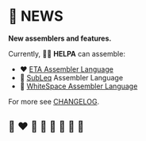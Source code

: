 # 📰 NEWS

**New assemblers and features.**

Currently, 🧑‍🏭 **HELPA** can assemble:
* ❤️ [ETA Assembler Language](http://www.miketaylor.org.uk/tech/eta/doc/easman.html)
* 💙 [SubLeq](http://mazonka.com/subleq/) Assembler Language
* 🤍 [WhiteSpace Assembler Language](https://helvm.github.io/wsa/intro.html)

[comment]: <> (* 🌈 BrainFuck Assembler Language)
[comment]: <> (* 💛 Malbolge Assembler Language)
[comment]: <> (* 💚 Piet Assembler Language)
[comment]: <> (* 🖤 WMachine Assembler Language)

For more see [CHANGELOG](CHANGELOG.md).

## 🌈 ❤️ 💛 💚 💙 🤍 🖤 🦄
